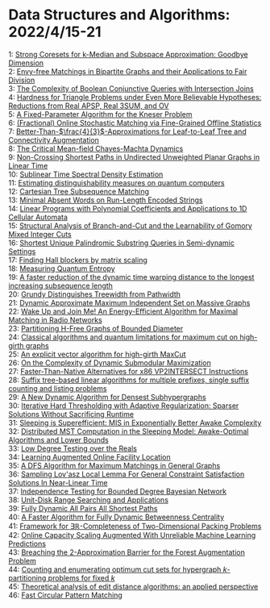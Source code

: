 # Data Structures and Algorithms: 2022/4/15-21  
1: [Strong Coresets for k-Median and Subspace Approximation: Goodbye  Dimension](https://doi.org/10.48550/arXiv.1809.02961)  
2: [Envy-free Matchings in Bipartite Graphs and their Applications to Fair  Division](https://doi.org/10.48550/arXiv.1901.09527)  
3: [The Complexity of Boolean Conjunctive Queries with Intersection Joins](https://doi.org/10.48550/arXiv.2106.13342)  
4: [Hardness for Triangle Problems under Even More Believable Hypotheses:  Reductions from Real APSP, Real 3SUM, and OV](https://doi.org/10.48550/arXiv.2203.08356)  
5: [A Fixed-Parameter Algorithm for the Kneser Problem](https://doi.org/10.48550/arXiv.2204.06761)  
6: [(Fractional) Online Stochastic Matching via Fine-Grained Offline  Statistics](https://doi.org/10.48550/arXiv.2204.06851)  
7: [Better-Than-$\frac{4}{3}$-Approximations for Leaf-to-Leaf Tree and  Connectivity Augmentation](https://doi.org/10.48550/arXiv.2204.06944)  
8: [The Critical Mean-field Chayes-Machta Dynamics](https://doi.org/10.48550/arXiv.2102.03004)  
9: [Non-Crossing Shortest Paths in Undirected Unweighted Planar Graphs in  Linear Time](https://doi.org/10.48550/arXiv.2102.10892)  
10: [Sublinear Time Spectral Density Estimation](https://doi.org/10.48550/arXiv.2104.03461)  
11: [Estimating distinguishability measures on quantum computers](https://doi.org/10.48550/arXiv.2108.08406)  
12: [Cartesian Tree Subsequence Matching](https://doi.org/10.48550/arXiv.2202.04349)  
13: [Minimal Absent Words on Run-Length Encoded Strings](https://doi.org/10.48550/arXiv.2202.13591)  
14: [Linear Programs with Polynomial Coefficients and Applications to 1D  Cellular Automata](https://doi.org/10.48550/arXiv.2204.06357)  
15: [Structural Analysis of Branch-and-Cut and the Learnability of Gomory  Mixed Integer Cuts](https://doi.org/10.48550/arXiv.2204.07312)  
16: [Shortest Unique Palindromic Substring Queries in Semi-dynamic Settings](https://doi.org/10.48550/arXiv.2204.07327)  
17: [Finding Hall blockers by matrix scaling](https://doi.org/10.48550/arXiv.2204.07425)  
18: [Measuring Quantum Entropy](https://doi.org/10.48550/arXiv.1711.00814)  
19: [A faster reduction of the dynamic time warping distance to the longest  increasing subsequence length](https://doi.org/10.48550/arXiv.2005.09169)  
20: [Grundy Distinguishes Treewidth from Pathwidth](https://doi.org/10.48550/arXiv.2008.07425)  
21: [Dynamic Approximate Maximum Independent Set on Massive Graphs](https://doi.org/10.48550/arXiv.2009.11435)  
22: [Wake Up and Join Me! An Energy-Efficient Algorithm for Maximal Matching  in Radio Networks](https://doi.org/10.48550/arXiv.2104.09096)  
23: [Partitioning H-Free Graphs of Bounded Diameter](https://doi.org/10.48550/arXiv.2105.04588)  
24: [Classical algorithms and quantum limitations for maximum cut on  high-girth graphs](https://doi.org/10.48550/arXiv.2106.05900)  
25: [An explicit vector algorithm for high-girth MaxCut](https://doi.org/10.48550/arXiv.2108.12477)  
26: [On the Complexity of Dynamic Submodular Maximization](https://doi.org/10.48550/arXiv.2111.03198)  
27: [Faster-Than-Native Alternatives for x86 VP2INTERSECT Instructions](https://doi.org/10.48550/arXiv.2112.06342)  
28: [Suffix tree-based linear algorithms for multiple prefixes, single suffix  counting and listing problems](https://doi.org/10.48550/arXiv.2203.16908)  
29: [A New Dynamic Algorithm for Densest Subhypergraphs](https://doi.org/10.48550/arXiv.2204.08106)  
30: [Iterative Hard Thresholding with Adaptive Regularization: Sparser  Solutions Without Sacrificing Runtime](https://doi.org/10.48550/arXiv.2204.08274)  
31: [Sleeping is Superefficient: MIS in Exponentially Better Awake Complexity](https://doi.org/10.48550/arXiv.2204.08359)  
32: [Distributed MST Computation in the Sleeping Model: Awake-Optimal  Algorithms and Lower Bounds](https://doi.org/10.48550/arXiv.2204.08385)  
33: [Low Degree Testing over the Reals](https://doi.org/10.48550/arXiv.2204.08404)  
34: [Learning Augmented Online Facility Location](https://doi.org/10.48550/arXiv.2107.08277)  
35: [A DFS Algorithm for Maximum Matchings in General Graphs](https://doi.org/10.48550/arXiv.2201.12811)  
36: [Sampling Lov\'asz Local Lemma For General Constraint Satisfaction  Solutions In Near-Linear Time](https://doi.org/10.48550/arXiv.2204.01520)  
37: [Independence Testing for Bounded Degree Bayesian Network](https://doi.org/10.48550/arXiv.2204.08690)  
38: [Unit-Disk Range Searching and Applications](https://doi.org/10.48550/arXiv.2204.08992)  
39: [Fully Dynamic All Pairs All Shortest Paths](https://doi.org/10.48550/arXiv.1412.3852)  
40: [A Faster Algorithm for Fully Dynamic Betweenness Centrality](https://doi.org/10.48550/arXiv.1506.05783)  
41: [Framework for $\exists \mathbb{R}$-Completeness of Two-Dimensional  Packing Problems](https://doi.org/10.48550/arXiv.2004.07558)  
42: [Online Capacity Scaling Augmented With Unreliable Machine Learning  Predictions](https://doi.org/10.48550/arXiv.2101.12160)  
43: [Breaching the 2-Approximation Barrier for the Forest Augmentation  Problem](https://doi.org/10.48550/arXiv.2112.11799)  
44: [Counting and enumerating optimum cut sets for hypergraph  $k$-partitioning problems for fixed $k$](https://doi.org/10.48550/arXiv.2204.09178)  
45: [Theoretical analysis of edit distance algorithms: an applied perspective](https://doi.org/10.48550/arXiv.2204.09535)  
46: [Fast Circular Pattern Matching](https://doi.org/10.48550/arXiv.2204.09562)  